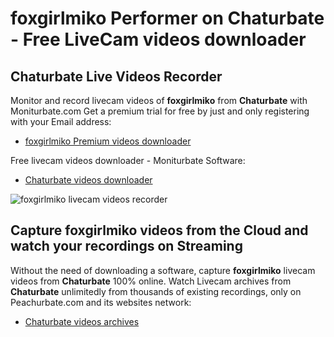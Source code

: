 # foxgirlmiko Performer on Chaturbate - Free LiveCam videos downloader

## Chaturbate Live Videos Recorder

Monitor and record livecam videos of **foxgirlmiko** from **Chaturbate** with Moniturbate.com
Get a premium trial for free by just and only registering with your Email address:
* [foxgirlmiko Premium videos downloader](https://moniturbate.com/request-demo-licence-key.html)

Free livecam videos downloader - Moniturbate Software:
* [Chaturbate videos downloader](https://moniturbate.com/moniturbate-download-software.html)

![foxgirlmiko livecam videos recorder](https://peachurnet.com/templates/moniturbate-software.png)


## Capture foxgirlmiko videos from the Cloud and watch your recordings on Streaming

Without the need of downloading a software, capture **foxgirlmiko** livecam videos from **Chaturbate** 100% online.
Watch Livecam archives from **Chaturbate** unlimitedly from thousands of existing recordings, only on Peachurbate.com and its websites network:
* [Chaturbate videos archives](https://peachurnet.com/)